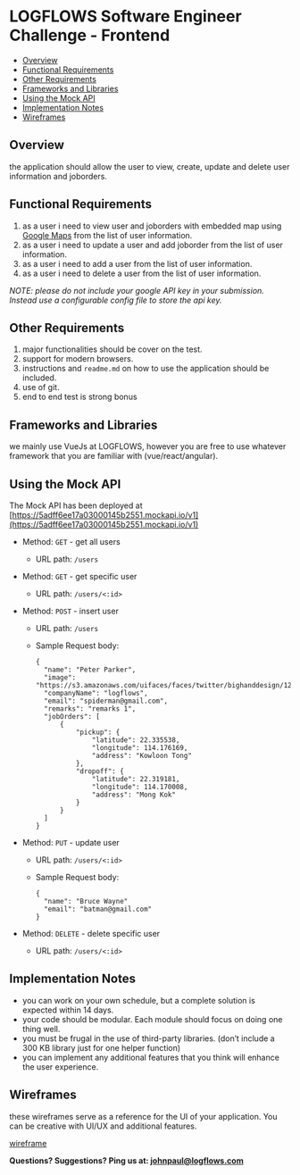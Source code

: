 # LOGFLOWS Software Engineer Challenge - Frontend

- [Overview](#overview)
- [Functional Requirements](#functional-requirements)
- [Other Requirements](#other-requirements)
- [Frameworks and Libraries](#frameworks-and-libraries)
- [Using the Mock API](#using-the-mock-api)
- [Implementation Notes](#implementation-notes)
- [Wireframes](#wireframes)

## Overview

the application should allow the user to view, create, update and delete user information and joborders.


## Functional Requirements

1. as a user i need to view user and joborders with embedded map using [Google Maps](https://developers.google.com/maps/) from the list of user information.
2. as a user i need to update a user and add joborder from the list of user information.
3. as a user i need to add a user from the list of user information.
4. as a user i need to delete a user from the list of user information.

*NOTE: please do not include your google API key in your submission. Instead use a configurable config file to store the api key.*


## Other Requirements

1. major functionalities should be cover on the test.
2. support for modern browsers.
3. instructions and `readme.md` on how to use the application should be included.
4. use of git.
5. end to end test is strong bonus

## Frameworks and Libraries

we mainly use VueJs at LOGFLOWS, however you are free to use whatever framework that you are familiar with (vue/react/angular).


## Using the Mock API

The Mock API has been deployed at [https://5adff6ee17a03000145b2551.mockapi.io/v1](https://5adff6ee17a03000145b2551.mockapi.io/v1)


- Method: `GET` - get all users
  - URL path: `/users`

- Method: `GET` - get specific user
  - URL path: `/users/<:id>`
  
- Method: `POST` - insert user
  - URL path: `/users`
  - Sample Request body:

    ```
    {
      "name": "Peter Parker",
      "image": "https://s3.amazonaws.com/uifaces/faces/twitter/bighanddesign/128.jpg",
      "companyName": "logflows",
      "email": "spiderman@gmail.com",
      "remarks": "remarks 1",
      "jobOrders": [
          {
              "pickup": {
                  "latitude": 22.335538,
                  "longitude": 114.176169,
                  "address": "Kowloon Tong"
              },
              "dropoff": {
                  "latitude": 22.319181,
                  "longitude": 114.170008,
                  "address": "Mong Kok"
              }
          }
      ]
  	}
    ```
    
- Method: `PUT` - update user
  - URL path: `/users/<:id>`
  - Sample Request body:

    ```
    {
      "name": "Bruce Wayne"
      "email": "batman@gmail.com"
  	}
    ```
    
- Method: `DELETE` - delete specific user
  - URL path: `/users/<:id>`

## Implementation Notes

- you can work on your own schedule, but a complete solution is expected within 14 days.
- your code should be modular. Each module should focus on doing one thing well.
- you must be frugal in the use of third-party libraries. (don’t include a 300 KB library just for one helper function)
- you can implement any additional features that you think will enhance the user experience.

## Wireframes

these wireframes serve as a reference for the UI of your application. You can be creative with UI/UX and additional features.

[wireframe](https://xd.adobe.com/spec/a1516e48-56fb-4e40-739e-cf27bcd00d47-d760/)



**Questions? Suggestions? Ping us at: [johnpaul@logflows.com](mailto:johnpaul@logflows.com)**
